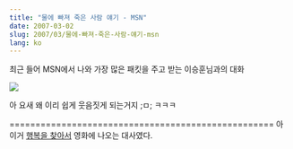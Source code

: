 ```yaml
---
title: "물에 빠져 죽은 사람 얘기 - MSN"
date: 2007-03-02
slug: 2007/03/물에-빠져-죽은-사람-얘기-msn
lang: ko
---
```


최근 들어 MSN에서 나와 가장 많은 패킷을 주고 받는 이승훈님과의 대화

![](/img/1004_chat02.png)

아 요새 왜 이리 쉽게 웃음짓게 되는거지 ;ㅁ; ㅋㅋㅋ 

===================================================
아 이거 [행복을 찾아서](http://movie.naver.com/movie/bi/mi/basic.nhn?code=64354) 영화에 나오는 대사였다.
